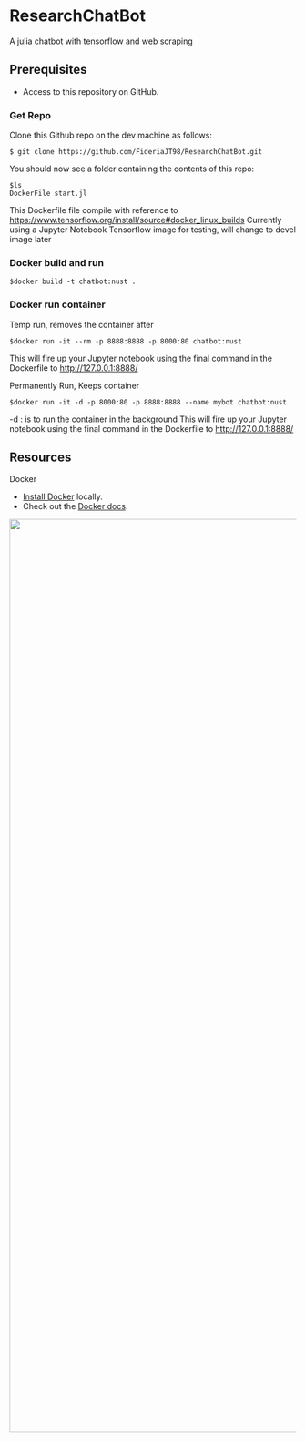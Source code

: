 # ResearchChatBot
A julia chatbot with tensorflow and web scraping

## Prerequisites
- Access to this repository on GitHub.

### Get Repo
Clone this Github repo on the dev machine as follows:

```
$ git clone https://github.com/FideriaJT98/ResearchChatBot.git
```

You should now see a folder containing the contents of this repo:
```
$ls
DockerFile start.jl
```
This Dockerfile file compile with reference to https://www.tensorflow.org/install/source#docker_linux_builds
Currently using a Jupyter Notebook Tensorflow image for testing, will change to devel image later

### Docker build and run
```
$docker build -t chatbot:nust .
```

### Docker run container

Temp run, removes the container after
```
$docker run -it --rm -p 8888:8888 -p 8000:80 chatbot:nust
```
This will fire up your Jupyter notebook using the final command in the Dockerfile to http://127.0.0.1:8888/


Permanently Run, Keeps container
```
$docker run -it -d -p 8000:80 -p 8888:8888 --name mybot chatbot:nust
```
-d : is to run the container in the background
This will fire up your Jupyter notebook using the final command in the Dockerfile to http://127.0.0.1:8888/



## Resources

Docker

- [Install Docker](https://docs.docker.com/engine/installation/) locally.
- Check out the [Docker docs](https://docs.docker.com/).

<img width="1604" src="images/tensoflow.png">

